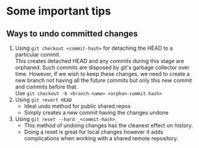 # Some important tips

## Ways to undo committed changes
1. Using `git checkout <commit-hash>` for detaching the HEAD to a particular commit.  
	This creates detached HEAD and any commits during this stage are orphaned. Such commits are disposed by git's garbage collector over time. However, if we wish to keep these changes, we need to create a new branch not having all the future commits but only this new commit and commits before that.  
	Use `git checkout -b <branch-name> <orphan-commit-hash>`  
2. Using `git revert HEAD`  
	* Ideal undo method for public shared repos
	* Simply creates a new commit having the changes undone
3. Using `git reset --hard _<commit-hash>_`
	* This method of undoing changes has the cleanest effect on history.
	* Doing a reset is great for local changes however it adds complications when working with a shared remote repository. 